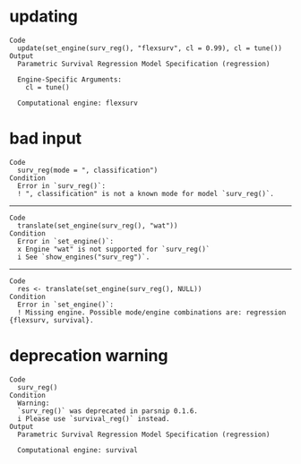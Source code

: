 # updating

    Code
      update(set_engine(surv_reg(), "flexsurv", cl = 0.99), cl = tune())
    Output
      Parametric Survival Regression Model Specification (regression)
      
      Engine-Specific Arguments:
        cl = tune()
      
      Computational engine: flexsurv 
      

# bad input

    Code
      surv_reg(mode = ", classification")
    Condition
      Error in `surv_reg()`:
      ! ", classification" is not a known mode for model `surv_reg()`.

---

    Code
      translate(set_engine(surv_reg(), "wat"))
    Condition
      Error in `set_engine()`:
      x Engine "wat" is not supported for `surv_reg()`
      i See `show_engines("surv_reg")`.

---

    Code
      res <- translate(set_engine(surv_reg(), NULL))
    Condition
      Error in `set_engine()`:
      ! Missing engine. Possible mode/engine combinations are: regression {flexsurv, survival}.

# deprecation warning

    Code
      surv_reg()
    Condition
      Warning:
      `surv_reg()` was deprecated in parsnip 0.1.6.
      i Please use `survival_reg()` instead.
    Output
      Parametric Survival Regression Model Specification (regression)
      
      Computational engine: survival 
      

